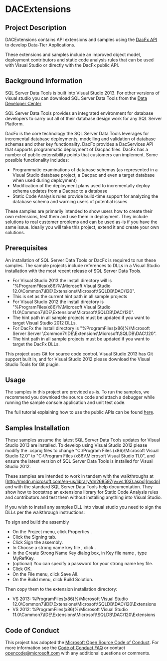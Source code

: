 # DACExtensions

## Project Description
DACExtensions contains API extensions and samples using the [DacFx API](https://msdn.microsoft.com/en-us/library/dn645454.aspx) to develop Data-Tier Applications.

These extensions and samples include an improved object model, deployment contributors and static code analysis rules that can be used with Visual Studio or directly with the DacFx public API.

## Background Information
SQL Server Data Tools is built into Visual Studio 2013. For other versions of visual studio you can download SQL Server Data Tools from the [Data Developer Center](https://msdn.microsoft.com/en-us/data/hh297027)

SQL Server Data Tools provides an integrated environment for database developers to carry out all of their database design work for any SQL Server Platform. 

DacFx is the core technology the SQL Server Data Tools leverages for incremental database deployments, modelling and validation of database schemas and other key functionality. DacFx provides a DacServices API that supports programmatic deployment of Dacpac files. 
DacFx has a number of public extensibility points that customers can implement. Some possible functionality includes:

* Programmatic examinations of database schemas (as represented in a Visual Studio database project, a Dacpac and even a target database when used during deployment) 
* Modification of the deployment plans used to incrementally deploy schema updates from a Dacpac to a database 
* Static Code Analysis rules provide build-time support for analyzing the database schema and warning users of potential issues. 

These samples are primarily intended to show users how to create their own extensions, test them and use them in deployment. They include solutions to real customer problems and can be used as-is if you have the same issue. Ideally you will take this project, extend it and create your own solutions.

## Prerequisites
An installation of SQL Server Data Tools or DacFx is required to run these samples. The sample projects include references to DLLs in a Visual Studio installation with the most recent release of SQL Server Data Tools.

* For Visual Studio 2013 the install directory will is "%ProgramFiles(x86)%\Microsoft Visual Studio 12.0\Common7\IDE\Extensions\Microsoft\SQLDB\DAC\120".
 * This is set as the current hint path in all sample projects 
* For Visual Studio 2012 the install directory is "%ProgramFiles(x86)%\Microsoft Visual Studio 11.0\Common7\IDE\Extensions\Microsoft\SQLDB\DAC\120".
 * The hint path in all sample projects must be updated if you want to target Visual Studio 2012 DLLs.
* For DacFx the install directory is "%ProgramFiles(x86)%\Microsoft Server Server \Common7\IDE\Extensions\Microsoft\SQLDB\DAC\120". 
 * The hint path in all sample projects must be updated if you want to target the DacFx DLLs.

This project uses Git for source code control. Visual Studio 2013 has Git support built in, and for Visual Studio 2012 please download the  Visual Studio Tools for Git plugin.

## Usage
The samples in this project are provided as-is. To run the samples, we recommend you download the source code and attach a debugger while running the sample console application and unit test code. 

The full tutorial explaining how to use the public APIs can be found [here][dacfxturorial].

## Samples Installation

These samples assume the latest SQL Server Data Tools updates for Visual Studio 2013 are installed. 
To develop using Visual Studio 2012 please modify the .csproj files to change 
"C:\Program Files (x86)\Microsoft Visual Studio 12.0" to "C:\Program Files (x86)\Microsoft Visual Studio 11.0", and ensure the latest version of SQL Server Data Tools is installed for Visual Studio 2012.

These samples are intended to work in tandem with the walkthroughs at
[http://msdn.microsoft.com/en-us/library/dn268597(v=vs.103).aspx][msdn] and with the standard 
SQL Server Data Tools help documentation. They show how to bootstrap an extensions library for Static 
Code Analysis rules and contributors and test them without installing anything into 
Visual Studio. 

If you wish to install any samples DLL into visual studio you need to sign the DLLs per 
the walkthrough instructions:

To sign and build the assembly

* On the Project menu, click <ProjectName> Properties .
* Click the Signing tab.
* Click Sign the assembly.
* In Choose a strong name key file , click <New>.
* In the Create Strong Name Key dialog box, in Key file name , type MyRefKey.
* (optional) You can specify a password for your strong name key file.
* Click OK.
* On the File menu, click Save All.
* On the Build menu, click Build Solution.


Then copy them to the extension installation directory:

* VS 2013: %ProgramFiles(x86)%\Microsoft Visual Studio 12.0\Common7\IDE\Extensions\Microsoft\SQLDB\DAC\120\Extensions
* VS 2012: %ProgramFiles(x86)%\Microsoft Visual Studio 11.0\Common7\IDE\Extensions\Microsoft\SQLDB\DAC\120\Extensions

## Code of Conduct
This project has adopted the [Microsoft Open Source Code of Conduct](https://opensource.microsoft.com/codeofconduct/). For more information see the [Code of Conduct FAQ](https://opensource.microsoft.com/codeofconduct/faq/) or contact [opencode@microsoft.com](mailto:opencode@microsoft.com) with any additional questions or comments.

[msdn]:http://msdn.microsoft.com/en-us/library/dn268597(v=vs.103).aspx
[dacfxturorial]:http://blogs.msdn.com/b/ssdt/archive/2013/12/23/dacfx-public-model-tutorial.aspx

